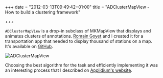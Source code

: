 +++
date = "2012-03-13T09:49:42+01:00"
title = "ADClusterMapView - How to build a clustering framework"

+++

`ADClusterMapView` is a drop-in subclass of MKMapView that displays and animates clusters of annotations. [Romain Goyet](https://twitter.com/lck) and I created it for a transportation app that needed to display thousand of stations on a map. It's available on [GitHub](https://github.com/applidium/ADClusterMapView).

![ADClusterMapView](/images/adclustermapview.jpg)

Choosing the best algorithm for the task and efficiently implementing it was an interesting process that I described on [Applidium's website](https://applidium.com/en/news/too_many_pins_on_your_map/).